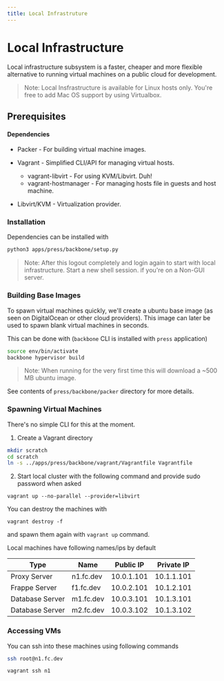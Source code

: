 ```yaml
---
title: Local Infrastruture
---
```


# Local Infrastructure

Local infrastructure subsystem is a faster, cheaper and more flexible alternative to running virtual machines on a public cloud for development.

> Note: Local Insfrastructure is available for Linux hosts only. You're free to add Mac OS support by using Virtualbox.

## Prerequisites

#### Dependencies

- Packer - For building virtual machine images.
- Vagrant - Simplified CLI/API for managing virtual hosts.
    - vagrant-libvirt - For using KVM/Libvirt. Duh!
    - vagrant-hostmanager - For managing hosts file in guests and host machine.

- Libvirt/KVM - Virtualization provider.

### Installation
Dependencies can be installed with 

```bash
python3 apps/press/backbone/setup.py
```
> Note: After this logout completely and login again to start with local infrastructure. Start a new shell session. if you're on a Non-GUI server.

### Building Base Images

To spawn virtual machines quickly, we'll create a ubuntu base image (as seen on DigitalOcean or other cloud providers). This image can later be used to spawn blank virtual machines in seconds.

This can be done with (`backbone` CLI is installed with `press` application)

```bash
source env/bin/activate
backbone hypervisor build
```

> Note: When running for the very first time this will download a ~500 MB ubuntu image.

See contents of `press/backbone/packer` directory for more details.

### Spawning Virtual Machines
There's no simple CLI for this at the moment. 

1. Create a Vagrant directory
```bash
mkdir scratch
cd scratch
ln -s ../apps/press/backbone/vagrant/Vagrantfile Vagrantfile
```

2. Start local cluster with the following command and provide sudo password when asked
```
vagrant up --no-parallel --provider=libvirt
```

You can destroy the machines with 
```
vagrant destroy -f
```
and spawn them again with `vagrant up` command.

Local machines have following names/ips by default

|Type               |Name       |Public IP  |Private IP | 
|-------------------|-----------|-----------|-----------|
|Proxy Server       |n1.fc.dev  |10.0.1.101 |10.1.1.101 |
|Frappe Server      |f1.fc.dev  |10.0.2.101 |10.1.2.101 |
|Database Server    |m1.fc.dev  |10.0.3.101 |10.1.3.101 |
|Database Server    |m2.fc.dev  |10.0.3.102 |10.1.3.102 |

### Accessing VMs

You can ssh into these machines using following commands

```bash
ssh root@n1.fc.dev
```
```bash
vagrant ssh n1
```
